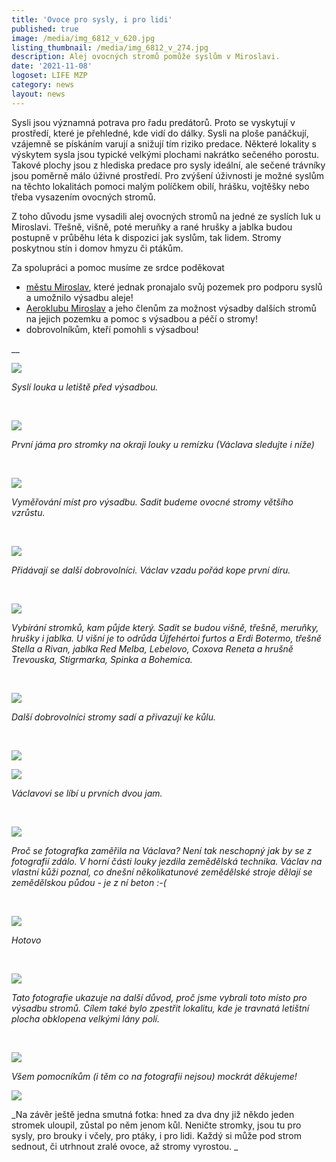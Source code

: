 ```yaml
---
title: 'Ovoce pro sysly, i pro lidi'
published: true
image: /media/img_6812_v_620.jpg
listing_thumbnail: /media/img_6812_v_274.jpg
description: Alej ovocných stromů pomůže syslům v Miroslavi.
date: '2021-11-08'
logoset: LIFE MZP
category: news
layout: news
---
```



Sysli jsou významná potrava pro řadu predátorů. Proto se vyskytují v prostředí, které je přehledné, kde vidí do dálky. Sysli na ploše panáčkují, vzájemně se pískáním varují a snižují tím riziko predace. Některé lokality s výskytem sysla jsou typické velkými plochami nakrátko sečeného porostu. Takové plochy jsou z hlediska predace pro sysly ideální, ale sečené trávníky jsou poměrně málo úživné prostředí. Pro zvýšení úživnosti je možné syslům na těchto lokalitách pomoci malým políčkem obilí, hrášku, vojtěšky nebo třeba vysazením ovocných stromů. 

Z toho důvodu jsme vysadili alej ovocných stromů na jedné ze syslích luk u Miroslavi. Třešně, višně, poté meruňky a rané hrušky a jablka budou postupně v průběhu léta k dispozici jak syslům, tak lidem. Stromy poskytnou stín i domov hmyzu či ptákům. 

Za spolupráci a pomoc musíme ze srdce poděkovat 

* [městu Miroslav](https://www.mesto-miroslav.cz/), které jednak pronajalo svůj pozemek pro podporu syslů a umožnilo výsadbu aleje!
* [Aeroklubu Miroslav](https://aeroklub-miroslav.webnode.cz/) a jeho členům za možnost výsadby dalších stromů na jejich pozemku a pomoc s výsadbou a péčí o stromy!
* dobrovolníkům, kteří pomohli s výsadbou!

__

![](/media/p5044455.jpg)

_Syslí louka u letiště před výsadbou._ 

<br/>

![](/media/img_6646.jpg)

_První jáma pro stromky na okraji louky u remízku (Václava sledujte i níže)_

<br/>

![](/media/img_6647.jpg)

_Vyměřování míst pro výsadbu. Sadit budeme ovocné stromy většího vzrůstu._ 

<br/>

![](/media/img_6775.jpg)

_Přidávají se další dobrovolníci. Václav vzadu pořád kope první díru._

<br/>

![](/media/img_6782.jpg)

_Vybírání stromků, kam půjde který. Sadit se budou višně, třešně, meruňky, hrušky i jablka._ _U višní je to odrůda Újfehértoi furtos a Erdi Botermo, třešně Stella a Rivan, jablka Red Melba, Lebelovo, Coxova Reneta a hrušně Trevouska, Stigrmarka, Spinka a Bohemica._

<br/>

![](/media/img_7031.jpg)

_Další dobrovolníci stromy sadí a přivazují ke kůlu._

<br/>

![](/media/img_6836.jpg)

![](/media/img_6745.jpg)

_Václavovi se líbí u prvních dvou jam._

<br/>

![](/media/img_6805.jpg)

_Proč se fotografka zaměřila na Václava? Není tak neschopný jak by se z fotografií zdálo. V horní části louky jezdila zemědělská technika. Václav na vlastní kůži poznal, co dnešní několikatunové zemědělské stroje dělají se zemědělskou půdou - je z ní beton :-(_

<br/>

![](/media/img_7163.jpg)

_Hotovo_

<br/>

![](/media/img_7186.jpg)

_Tato fotografie ukazuje na další důvod, proč jsme vybrali toto místo pro výsadbu stromů. Cílem také bylo zpestřit lokalitu, kde je travnatá letištní plocha obklopena velkými lány polí._ 

<br/>

![](/media/img_7009.jpg)

_Všem pomocníkům (i těm co na fotografii nejsou) mockrát děkujeme!_

![](/media/img_7171.jpg)

_Na závěr ještě jedna smutná fotka: hned za dva dny již někdo jeden stromek uloupil, zůstal po něm jenom kůl. Neničte stromky, jsou tu pro sysly, pro brouky i včely, pro ptáky, i pro lidi. Každý si může pod strom sednout, či utrhnout zralé ovoce, až stromy vyrostou. _
